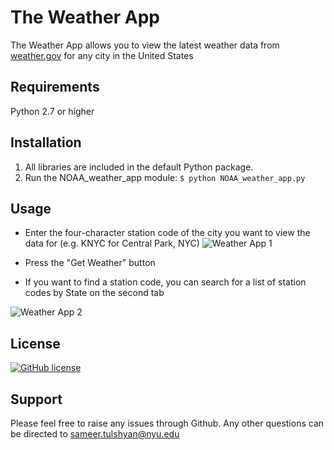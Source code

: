 # The Weather App
The Weather App allows you to view the latest weather data from [weather.gov](https://www.weather.gov/) for any city in the United States 

## Requirements  
Python 2.7 or higher

## Installation
1. All libraries are included in the default Python package.
2. Run the NOAA_weather_app module:
```$ python NOAA_weather_app.py```

## Usage  
* Enter the four-character station code of the city you want to view the data for (e.g. KNYC for Central Park, NYC) 
![Weather App 1](hweather_app/weather_app_1_2x.png) 

* Press the "Get Weather" button  

* If you want to find a station code, you can search for a list of station codes by State on the second tab

![Weather App 2](https://sameertulshyan.github.io/weather_app_2_2x.png)

## License
[![GitHub license](https://img.shields.io/github/license/Naereen/StrapDown.js.svg)](https://github.com/Naereen/StrapDown.js/blob/master/LICENSE)

## Support
Please feel free to raise any issues through Github. Any other questions can be directed to [sameer.tulshyan@nyu.edu](mailto:sameer.tulshyan@nyu.edu)
